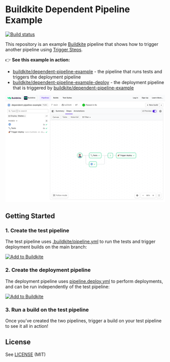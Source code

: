 # Buildkite Dependent Pipeline Example

[![Build status](https://badge.buildkite.com/2c51548da4ca2abd88fa2194dbdf46b916c65047ef03786752.svg)](https://buildkite.com/buildkite/dependent-pipeline-example)

This repository is an example [Buildkite](https://buildkite.com/) pipeline that shows how to trigger another pipeline using [Trigger Steps](https://buildkite.com/docs/pipelines/trigger-step).

👉 **See this example in action:**

- [buildkite/dependent-pipeline-example](https://buildkite.com/buildkite/dependent-pipeline-example/builds/latest?branch=main) - the pipeline that runs tests and triggers the deployment pipeline
- [buildkite/dependent-pipeline-example-deploy](https://buildkite.com/buildkite/dependent-pipeline-example-deploy/builds/latest?branch=main) - the deployment pipeline that is triggered by [buildkite/dependent-pipeline-example](https://buildkite.com/buildkite/dependent-pipeline-example/builds/latest?branch=main)

<a href="https://buildkite.com/buildkite/dependent-pipeline-example/builds/latest?branch=main">
  <img width="2400" alt="Screenshot of example pipeline build page" src=".buildkite/screenshot.png" />
</a>

## Getting Started

### 1. Create the test pipeline

The test pipeline uses [.buildkite/pipeline.yml](.buildkite/pipeline.yml) to run the tests and trigger deployment builds on the main branch:

[![Add to Buildkite](https://buildkite.com/button.svg)](https://buildkite.com/new?template=https://github.com/buildkite/dependent-pipeline-example/tree/main/templates/test)

### 2. Create the deployment pipeline

The deployment pipeline uses [pipeline.deploy.yml](.buildkite/pipeline.deploy.yml) to perform deployments, and can be run independently of the test pipeline:

[![Add to Buildkite](https://buildkite.com/button.svg)](https://buildkite.com/new?template=https://github.com/buildkite/dependent-pipeline-example/tree/main/templates/deploy)

### 3. Run a build on the test pipeline

Once you’ve created the two pipelines, trigger a build on your test pipeline to see it all in action!

## License

See [LICENSE](LICENSE) (MIT)
